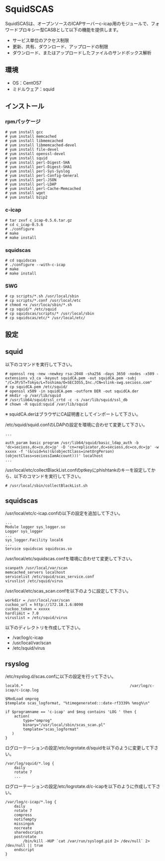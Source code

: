 # SquidSCAS
SquidSCASは、オープンソースのICAPサーバーc-icap用のモジュールで、フォワードプロキシー型CASBとして以下の機能を提供します。
* サービス単位のアクセス制限
* 更新、共有、ダウンロード、アップロードの制限
* ダウンロード、またはアップロードしたファイルのサンドボックス解析

## 環境
* OS：CentOS7
* ミドルウェア：squid

## インストール
### rpmパッケージ
~~~ text
# yum install gcc
# yum install memcached
# yum install libmemcached
# yum install libmemcached-devel
# yum install file-devel
# yum install openssl-devel
# yum install squid
# yum install perl-Digest-SHA
# yum install perl-Digest-SHA1
# yum install perl-Sys-Syslog
# yum install perl-Config-General
# yum install perl-JSON
# yum install perl-LDAP
# yum install perl-Cache-Memcached
# yum install wget
# yum install bzip2
~~~

### c-icap
~~~ text
# tar zxvf c_icap-0.5.6.tar.gz
# cd c_icap-0.5.6
# ./configure
# make
# make install
~~~

### squidscas
~~~ text
# cd squidscas
# ./configure --with-c-icap
# make
# make install
~~~

### SWG
~~~ text
# cp scripts/*.sh /usr/local/sbin
# cp scripts/*.conf /usr/local/etc
# chmod +x /usr/loca/sbin/*.sh
# cp squid/* /etc/squid
# cp squidscas/scripts/* /usr/local/sbin
# cp squidscas/etc/* /usr/local/etc/
~~~

## 設定
## squid
以下のコマンドを実行して下さい。

~~~ text
# openssl req -new -newkey rsa:2048 -sha256 -days 3650 -nodes -x509 -extensions v3_ca -keyout squidCA.pem -out squidCA.pem -subj "/C=JP/ST=Tokyo/L=Toshima/O=SECIOSS,Inc./CN=slink-swg.secioss.com"
# cp squidCA.pem /etc/squid/
# openssl x509 -in squidCA.pem -outform DER -out squidCA.der
# mkdir -p /var/lib/squid
# /usr/lib64/squid/ssl_crtd -c -s /var/lib/squid/ssl_db
# chown -R squid:squid /var/lib/squid
~~~
※ squidCA.derはブラウザにCA証明書としてインポートして下さい。

/etc/squid/squid.confのLDAPの設定を環境に合わせて変更して下さい。

~~~ text
...

auth_param basic program /usr/lib64/squid/basic_ldap_auth -b 'dc=secioss,dc=co,dc=jp' -D 'cn=replicator,dc=secioss,dc=co,dc=jp' -w xxxxx -f '(&(uid=%s)(&(objectClass=inetOrgPerson)(objectClass=seciossIamAccount)))' localhost
...
~~~

/usr/local/etc/collectBlackList.confのptkeyにphishtankのキーを設定してから、以下のコマンドを実行して下さい。

~~~ text
# /usr/local/sbin/collectBlackList.sh
~~~

## squidscas
/usr/local/etc/c-icap.confの以下の設定を追加して下さい。

~~~ text
...
Module logger sys_logger.so
Logger sys_logger
...
sys_logger.Facility local6
...
Service squidscas squidscas.so
~~~

/usr/local/etc/squidscas.confを環境に合わせて変更して下さい。

~~~ text
scanpath /usr/local/var/scan
memcached_servers localhost
servicelist /etc/squid/scas_service.conf
viruslist /etc/squid/virus
~~~

/usr/local/etc/scas_scan.confを以下のように設定して下さい。

~~~ text
workdir = /usr/local/var/scan
cuckoo_url = http://172.18.1.6:8090
cuckoo_token = xxxxx
hardlimit = 7.0
viruslist = /etc/squid/virus
~~~

以下のディレクトリを作成して下さい。
* /var/log/c-icap
* /usr/local/var/scan
* /etc/squid/virus

## rsyslog
/etc/rsyslog.d/scas.confに以下の設定を行って下さい。

~~~ text
local6.*                                                /var/log/c-icap/c-icap.log

$ModLoad omprog
$template scas_logformat, "%timegenerated:::date-rf3339% %msg%\n"

if $programname == 'c-icap' and $msg contains 'LOG ' then {
    action(
        type="omprog"
        binary="/usr/local/sbin/scas_scan.pl"
        template="scas_logformat"
   )
}
~~~

ログローテーションの設定/etc/logrotate.d/squidを以下のように変更して下さい。

~~~ text
/var/log/squid/*.log {
    daily
    rotate 7
    ...
~~~

ログローテーションの設定/etc/logrotate.d/c-icapを以下のように作成して下さい。

~~~ text
/var/log/c-icap/*.log {
    daily
    rotate 7
    compress
    notifempty
    missingok
    nocreate
    sharedscripts
    postrotate
        /bin/kill -HUP `cat /var/run/syslogd.pid 2> /dev/null` 2> /dev/null || true
    endscript
}
~~~

